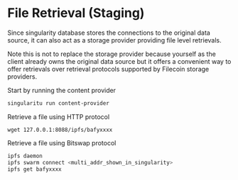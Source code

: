 # File Retrieval (Staging)

Since singularity database stores the connections to the original data source, it can also act as a storage provider providing file level retrievals.&#x20;

Note this is not to replace the storage provider because yourself as the client already owns the original data source but it offers a convenient way to offer retrievals over retrieval protocols supported by Filecoin storage providers.

Start by running the content provider

```sh
singularitu run content-provider
```

Retrieve a file using HTTP protocol

```
wget 127.0.0.1:8088/ipfs/bafyxxxx
```

Retrieve a file using Bitswap protocol

```sh
ipfs daemon
ipfs swarm connect <multi_addr_shown_in_singularity>
ipfs get bafyxxxx
```
